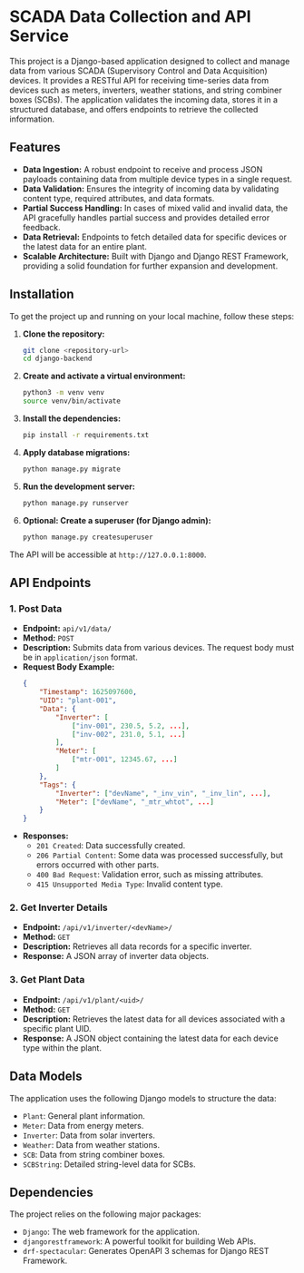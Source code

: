 # SCADA Data Collection and API Service

This project is a Django-based application designed to collect and manage data from various SCADA (Supervisory Control and Data Acquisition) devices. It provides a RESTful API for receiving time-series data from devices such as meters, inverters, weather stations, and string combiner boxes (SCBs). The application validates the incoming data, stores it in a structured database, and offers endpoints to retrieve the collected information.

## Features

- **Data Ingestion:** A robust endpoint to receive and process JSON payloads containing data from multiple device types in a single request.
- **Data Validation:** Ensures the integrity of incoming data by validating content type, required attributes, and data formats.
- **Partial Success Handling:** In cases of mixed valid and invalid data, the API gracefully handles partial success and provides detailed error feedback.
- **Data Retrieval:** Endpoints to fetch detailed data for specific devices or the latest data for an entire plant.
- **Scalable Architecture:** Built with Django and Django REST Framework, providing a solid foundation for further expansion and development.

## Installation

To get the project up and running on your local machine, follow these steps:

1. **Clone the repository:**
   ```bash
   git clone <repository-url>
   cd django-backend
   ```

2. **Create and activate a virtual environment:**
   ```bash
   python3 -m venv venv
   source venv/bin/activate
   ```

3. **Install the dependencies:**
   ```bash
   pip install -r requirements.txt
   ```

4. **Apply database migrations:**
   ```bash
   python manage.py migrate
   ```

5. **Run the development server:**
   ```bash
   python manage.py runserver
   ```

6. **Optional: Create a superuser (for Django admin):**
   ```bash  
   python manage.py createsuperuser
   ```

   
   


The API will be accessible at `http://127.0.0.1:8000`.

## API Endpoints

### 1. Post Data

- **Endpoint:** `api/v1/data/`
- **Method:** `POST`
- **Description:** Submits data from various devices. The request body must be in `application/json` format.
- **Request Body Example:**
  ```json
  {
      "Timestamp": 1625097600,
      "UID": "plant-001",
      "Data": {
          "Inverter": [
              ["inv-001", 230.5, 5.2, ...],
              ["inv-002", 231.0, 5.1, ...]
          ],
          "Meter": [
              ["mtr-001", 12345.67, ...]
          ]
      },
      "Tags": {
          "Inverter": ["devName", "_inv_vin", "_inv_lin", ...],
          "Meter": ["devName", "_mtr_whtot", ...]
      }
  }
  ```
- **Responses:**
  - `201 Created`: Data successfully created.
  - `206 Partial Content`: Some data was processed successfully, but errors occurred with other parts.
  - `400 Bad Request`: Validation error, such as missing attributes.
  - `415 Unsupported Media Type`: Invalid content type.

### 2. Get Inverter Details

- **Endpoint:** `/api/v1/inverter/<devName>/`
- **Method:** `GET`
- **Description:** Retrieves all data records for a specific inverter.
- **Response:** A JSON array of inverter data objects.

### 3. Get Plant Data

- **Endpoint:** `/api/v1/plant/<uid>/`
- **Method:** `GET`
- **Description:** Retrieves the latest data for all devices associated with a specific plant UID.
- **Response:** A JSON object containing the latest data for each device type within the plant.

## Data Models

The application uses the following Django models to structure the data:

- `Plant`: General plant information.
- `Meter`: Data from energy meters.
- `Inverter`: Data from solar inverters.
- `Weather`: Data from weather stations.
- `SCB`: Data from string combiner boxes.
- `SCBString`: Detailed string-level data for SCBs.

## Dependencies

The project relies on the following major packages:

- `Django`: The web framework for the application.
- `djangorestframework`: A powerful toolkit for building Web APIs.
- `drf-spectacular`: Generates OpenAPI 3 schemas for Django REST Framework.
